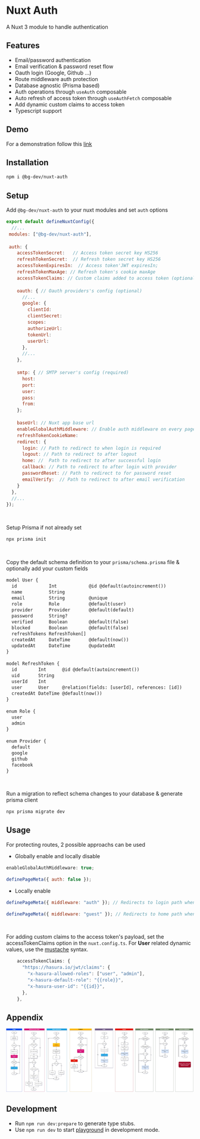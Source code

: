# Nuxt Auth

A Nuxt 3 module to handle authentication

## Features

- Email/password authentication
- Email verification & password reset flow
- Oauth login (Google, Github ...)
- Route middleware auth protection
- Database agnostic (Prisma based)
- Auth operations through `useAuth` composable
- Auto refresh of access token through `useAuthFetch` composable
- Add dynamic custom claims to access token
- Typescript support

## Demo

For a demonstration follow this [link](https://nuxt-auth-starter.vercel.app/)

## Installation

```bash
npm i @bg-dev/nuxt-auth
```

## Setup

Add `@bg-dev/nuxt-auth` to your nuxt modules and set `auth` options

```javascript
export default defineNuxtConfig({
  //...
 modules: ["@bg-dev/nuxt-auth"],

 auth: {
    accessTokenSecret:   // Access token secret key HS256
    refreshTokenSecret:  // Refresh token secret key HS256
    accessTokenExpiresIn:  // Access token'JWT expiresIn;
    refreshTokenMaxAge: // Refresh token's cookie maxAge
    accessTokenClaims: // Custom claims added to access token (optional)

    oauth: { // Oauth providers's config (optional)
      //...
      google: {
        clientId:
        clientSecret:
        scopes:
        authorizeUrl:
        tokenUrl:
        userUrl:
      },
      //...
    },

    smtp: { // SMTP server's config (required)
      host:
      port:
      user:
      pass:
      from:
    };

    baseUrl: // Nuxt app base url
    enableGlobalAuthMiddleware: // Enable auth middleware on every page
    refreshTokenCookieName:
    redirect: {
      login: // Path to redirect to when login is required
      logout: // Path to redirect to after logout
      home: //  Path to redirect to after successful login
      callback: // Path to redirect to after login with provider
      passwordReset: // Path to redirect to for password reset
      emailVerify:  // Path to redirect to after email verification
    }
  },
  //...
});
```

<br>

Setup Prisma if not already set

```bash
npx prisma init
```

<br>

Copy the default schema definition to your `prisma/schema.prisma` file & optionally add your custom fields

```prisma
model User {
  id            Int            @id @default(autoincrement())
  name          String
  email         String         @unique
  role          Role           @default(user)
  provider      Provider       @default(default)
  password      String?
  verified      Boolean        @default(false)
  blocked       Boolean        @default(false)
  refreshTokens RefreshToken[]
  createdAt     DateTime       @default(now())
  updatedAt     DateTime       @updatedAt
}

model RefreshToken {
  id        Int      @id @default(autoincrement())
  uid       String
  userId    Int
  user      User     @relation(fields: [userId], references: [id])
  createdAt DateTime @default(now())
}

enum Role {
  user
  admin
}

enum Provider {
  default
  google
  github
  facebook
}
```

<br>

Run a migration to reflect schema changes to your database & generate prisma client

```bash
npx prisma migrate dev
```

## Usage

For protecting routes, 2 possible approachs can be used

- Globally enable and locally disable

```javascript
enableGlobalAuthMiddleware: true;
```

```javascript
definePageMeta({ auth: false });
```

- Locally enable

```javascript
definePageMeta({ middleware: "auth" }); // Redirects to login path when not loggedIn
```

```javascript
definePageMeta({ middleware: "guest" }); // Redirects to home path when loggedIn
```

<br>

For adding custom claims to the access token's payload, set the accessTokenClaims option in the `nuxt.config.ts`. For **User** related dynamic values, use the [mustache](https://github.com/janl/mustache.js/) syntax.

```javascript
    accessTokenClaims: {
      "https://hasura.io/jwt/claims": {
        "x-hasura-allowed-roles": ["user", "admin"],
        "x-hasura-default-role": "{{role}}",
        "x-hasura-user-id": "{{id}}",
      },
    },
```

## Appendix

![workflow](https://github.com/becem-gharbi/nuxt-auth/blob/beta/workflow.png)

## Development

- Run `npm run dev:prepare` to generate type stubs.
- Use `npm run dev` to start [playground](./playground) in development mode.
